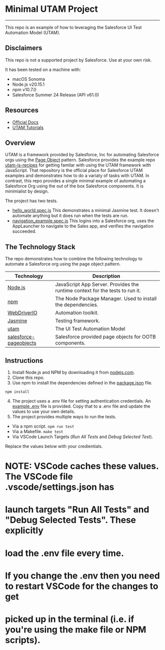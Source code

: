 # Minimal UTAM Project

---

This repo is an example of how to leveraging the Salesforce UI Test Automation Model (UTAM).

## Disclaimers

This repo is not a supported project by Salesforce. Use at your own risk.

It has been tested on a machine with:

- macOS Sonoma
- Node.js v20.15.1
- npm v10.7.0
- Salesforce Summer 24 Release (API v61.0)

## Resources

- [Official Docs](https://utam.dev/)
- [UTAM Tutorials](https://utam.dev/tutorial/introduction)

## Overview

UTAM is a framework provided by Salesforce, Inc for automating Salesforce orgs
using the [Page Object](https://martinfowler.com/bliki/PageObject.html) pattern.
Salesforce provides the example repo [utam-js-recipes](https://github.com/salesforce/utam-js-recipes)
for getting familar with using the UTAM framework with JavaScript. That repository
is the official place for Salesforce UTAM examples and demonstrates how to do a
variaty of tasks with UTAM. In contrast, this repo provides a single minimal
example of automating a Salesforce Org using the out of the box Salesforce components.
It is minimialist by design.

The project has two tests.

- [hello_world.spec.js](./tests/hello_world.spec.js) This demonstrates a minimal Jasmine test. It doesn't automate anything but it does run when the tests are run.
- [navigation_example.spec.js](./tests/navigation_example.spec.js) This logins into a Salesforce org, uses the AppLauncher to navigate to the Sales app, and verifies the navigation succeeded.

## The Technology Stack

The repo demonstrates how to combine the following technology to automate a Salesforce org using the page object pattern.

| Technology                                                         | Description                                                                  |
| ------------------------------------------------------------------ | ---------------------------------------------------------------------------- |
| [Node.js](https://nodejs.org/)                                     | JavaScript App Server. Provides the runtime context for the tests to run it. |
| [npm](https://www.npmjs.com/)                                      | The Node Package Manager. Used to install the dependencies.                  |
| [WebDriverIO](https://webdriver.io/)                               | Automation toolkit.                                                          |
| [Jasmine](https://jasmine.github.io/)                              | Testing framework.                                                           |
| [utam](https://utam.dev/)                                          | The UI Test Automation Model                                                 |
| [salesforce-pageobjects](https://utam.dev/salesforce/introduction) | Salesforce provided page objects for OOTB components.                        |

## Instructions

1. Install Node.js and NPM by downloading it from [nodejs.com](https://nodejs.org/).
2. Clone this repo.
3. Use npm to install the dependencies defined in the [package.json](package.json) file.

```shell
npm install
```

4. The project uses a .env file for setting authentication credentials.
   An [example .env](env_example) file is provided. Copy that to a .env file and update
   the values to use your own details.
5. The project provides multiple ways to run the tests.

- Via a npm script. `npm run test`
- Via a Makefile. `make test`
- Via VSCode Launch Targets (_Run All Tests_ and _Debug Selected Test_).

Replace the values below with your credientials.

# NOTE: VSCode caches these values. The VSCode file .vscode/settings.json has

# launch targets "Run All Tests" and "Debug Selected Tests". These explicitly

# load the .env file every time.

# If you change the .env then you need to restart VSCode for the changes to get

# picked up in the terminal (i.e. if you're using the make file or NPM scripts).

